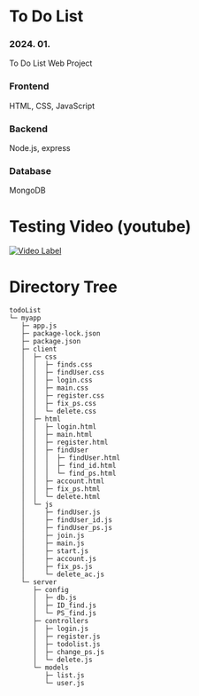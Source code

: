 # To Do List
### 2024. 01.
To Do List Web Project

### Frontend
HTML, CSS, JavaScript
### Backend
Node.js, express
### Database
MongoDB

# Testing Video (youtube)
[![Video Label](http://img.youtube.com/vi/LK_oBpHwrjE/0.jpg)](https://youtu.be/LK_oBpHwrjE)

# Directory Tree
```
todoList
└─ myapp
   ├─ app.js
   ├─ package-lock.json
   ├─ package.json
   ├─ client
   │  ├─ css
   │  │  ├─ finds.css
   │  │  ├─ findUser.css
   │  │  ├─ login.css
   │  │  ├─ main.css
   │  │  ├─ register.css
   │  │  ├─ fix_ps.css
   │  │  └─ delete.css
   │  ├─ html
   │  │  ├─ login.html
   │  │  ├─ main.html
   │  │  ├─ register.html
   │  │  ├─ findUser
   │  │  │  ├─ findUser.html
   │  │  │  ├─ find_id.html
   │  │  │  └─ find_ps.html
   │  │  ├─ account.html
   │  │  ├─ fix_ps.html
   │  │  └─ delete.html
   │  └─ js
   │     ├─ findUser.js
   │     ├─ findUser_id.js
   │     ├─ findUser_ps.js
   │     ├─ join.js
   │     ├─ main.js
   │     ├─ start.js
   │     ├─ account.js
   │     ├─ fix_ps.js
   │     └─ delete_ac.js
   └─ server
      ├─ config
      │  ├─ db.js
      │  ├─ ID_find.js
      │  └─ PS_find.js
      ├─ controllers
      │  ├─ login.js
      │  ├─ register.js
      │  ├─ todolist.js
      │  ├─ change_ps.js
      │  └─ delete.js
      └─ models
         ├─ list.js
         └─ user.js

```
